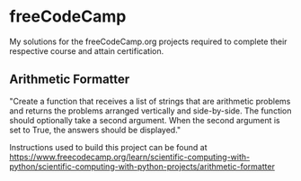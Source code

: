 # freeCodeCamp
My solutions for the freeCodeCamp.org projects required to complete their respective course and attain certification.

## Arithmetic Formatter

"Create a function that receives a list of strings that are arithmetic problems and returns the problems arranged vertically and side-by-side. The function should optionally take a second argument. When the second argument is set to True, the answers should be displayed."

Instructions used to build this project can be found at https://www.freecodecamp.org/learn/scientific-computing-with-python/scientific-computing-with-python-projects/arithmetic-formatter
